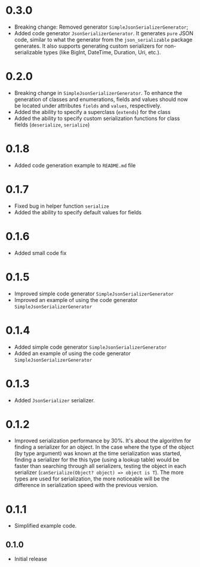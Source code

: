 # 0.3.0

- Breaking change: Removed generator `SimpleJsonSerializerGenerator`;
- Added code generator `JsonSerializerGenerator`. It generates `pure` JSON code, similar to what the generator from the `json_serializable` package generates. It also supports generating custom serializers for non-serializable types (like BigInt, DateTime, Duration, Uri, etc.).

# 0.2.0

- Breaking change in `SimpleJsonSerializerGenerator`. To enhance the generation of classes and enumerations, fields and values should now be located under attributes `fields` and `values`, respectively.
- Added the ability to specify a superclass (`extends`) for the class
- Added the ability to specify custom serialization functions for class fields (`deserialize`, `serialize`)

# 0.1.8

- Added code generation example to `README.md` file

# 0.1.7

- Fixed bug in helper function `serialize`
- Added the ability to specify default values for fields

# 0.1.6

- Added small code fix

# 0.1.5

- Improved simple code generator `SimpleJsonSerializerGenerator`
- Improved  an example of using the code generator `SimpleJsonSerializerGenerator`

# 0.1.4

- Added simple code generator `SimpleJsonSerializerGenerator`
- Added an example of using the code generator `SimpleJsonSerializerGenerator`

# 0.1.3

- Added `JsonSerializer` serializer.

# 0.1.2

- Improved serialization performance by 30%. It's about the algorithm for finding a serializer for an object. In the case where the type of the object (by type argument) was known at the time serialization was started, finding a serializer for the this type (using a lookup table) would be faster than searching through all serializers, testing the object in each serializer (`canSerialize(Object? object) => object is T`). The more types are used for serialization, the more noticeable will be the difference in serialization speed with the previous version.

# 0.1.1

- Simplified example code.

## 0.1.0

- Initial release